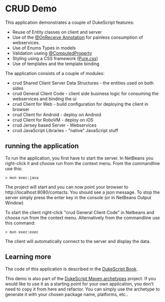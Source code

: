 # CRUD Demo

This application demonstrates a couple of DukeScript features:

* Reuse of Entity classes on client and server
* Use of the [@OnReceive Annotation](http://bits.netbeans.org/html4j/1.5.1/net/java/html/json/OnReceive.html) for painless consumption of webservices. 
* Use of Enums Types in models
* Validation useing [@ComputedProperty](http://bits.netbeans.org/html4j/1.5.1/net/java/html/json/ComputedProperty.html)
* Styling using a CSS framework ([Pure.css](https://purecss.io/))
* Use of templates and the template binding

The application consists of a couple of modules:

* crud Shared Client Server Data Structures - the entities used on both sides
* crud General Client Code - client side business logic for consuming the webservices and binding the ui
* crud Client for Web - build configuration for deploying the client in browser
* crud Client for Android - deploy on Android
* crud Client for RoboVM - deploy on iOS
* crud Jersey based Server - Webservices
* crud JavaScript Libraries - "native" JavaScript stuff

## running the application

To run the application, you first have to start the server. In NetBeans you right-click it and
choose run from the context menu. From the commandline use this:

    > mvn exec:java

The project will start and you can now point your browser
to http://localhost:8080/contacts. You should see a json message. To stop the server simply
press the enter key in the console (or in NetBeans Output Window)

To start the client right-click "crud General Client Code" in Netbeans and choose run from the context
menu. Alternatively from the commandline use this command:

    > mvn exec:exec 

The client will automatically connect to the server and display the data. 

## Learning more

The code of this application is described in the [DukeScript Book](https://leanpub.com/dukescript).

This demo is also part of the [DukeScript Maven archetypes](https://github.com/dukescript/maven-archetypes)
project. If you would like to use it as a starting point for your own application,
you don't need to copy it from here and refactor. You can simply use the 
archetype to generate it with your chosen package name, platforms, etc..
